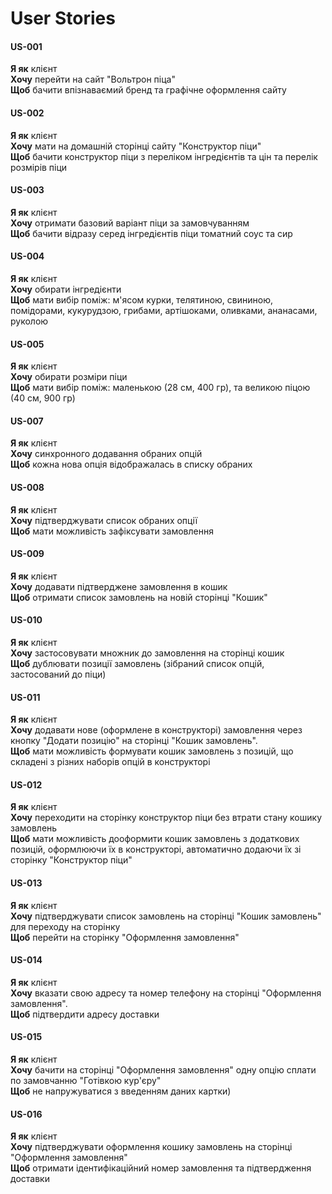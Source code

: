 # User Stories

#### US-001 <a name="US-001"></a>
**Я як** клієнт  
**Хочу** перейти на сайт "Вольтрон піца"  
**Щоб** бачити впізнаваємий бренд та графічне оформлення сайту  

#### US-002
**Я як** клієнт  
**Хочу** мати на домашній сторінці сайту "Конструктор піци"  
**Щоб** бачити конструктор піци з переліком інгредієнтів та цін та перелік розмірів піци  

#### US-003
**Я як** клієнт  
**Хочу** отримати базовий варіант піци за замовчуванням  
**Щоб** бачити відразу серед інгредієнтів піци томатний соус та сир  

#### US-004
**Я як** клієнт  
**Хочу** обирати інгредієнти  
**Щоб** мати вибір поміж: м'ясом курки, телятиною, свининою, помідорами, кукурудзою, грибами, артішоками, оливками, ананасами, руколою  

#### US-005
**Я як** клієнт  
**Хочу** обирати розміри піци  
**Щоб** мати вибір поміж: маленькою (28 см, 400 гр), та великою піцою (40 см, 900 гр)  

#### US-007
**Я як** клієнт  
**Хочу** синхронного додавання обраних опцій  
**Щоб** кожна нова опція відображалась в списку обраних  

#### US-008
**Я як** клієнт  
**Хочу** підтверджувати список обраних опції  
**Щоб** мати можливість зафіксувати замовлення  

#### US-009
**Я як** клієнт  
**Хочу** додавати підтверджене замовлення в кошик  
**Щоб** отримати список замовлень на новій сторінці "Кошик"  

#### US-010
**Я як** клієнт  
**Хочу** застосовувати множник до замовлення на сторінці кошик  
**Щоб** дублювати позиції замовлень (зібраний список опцій, застосований до піци)  

#### US-011
**Я як** клієнт  
**Хочу** додавати нове (оформлене в конструкторі) замовлення через кнопку "Додати позицію" на сторінці "Кошик замовлень".  
**Щоб** мати можливість формувати кошик замовлень з позицій, що складені з різних наборів опцій в конструкторі  

#### US-012
**Я як** клієнт  
**Хочу** переходити на сторінку конструктор піци без втрати стану кошику замовлень  
**Щоб** мати можливість дооформити кошик замовлень з додаткових позицій, оформлюючи їх в конструкторі, автоматично додаючи їх зі сторінку "Конструктор піци"  

#### US-013
**Я як** клієнт  
**Хочу** підтверджувати список замовлень на сторінці "Кошик замовлень" для переходу на сторінку  
**Щоб** перейти на сторінку "Оформлення замовлення"  

#### US-014
**Я як** клієнт  
**Хочу** вказати свою адресу та номер телефону на сторінці "Оформлення замовлення".  
**Щоб** підтвердити адресу доставки  

#### US-015
**Я як** клієнт  
**Хочу** бачити на сторінці "Оформлення замовлення" одну опцію сплати по замовчанню "Готівкою кур'єру"  
**Щоб** не напружуватися з введенням даних картки)  

#### US-016
**Я як** клієнт  
**Хочу** підтверджувати оформлення кошику замовлень на сторінці "Оформлення замовлення"  
**Щоб** отримати ідентифікаційний номер замовлення та підтвердження доставки  